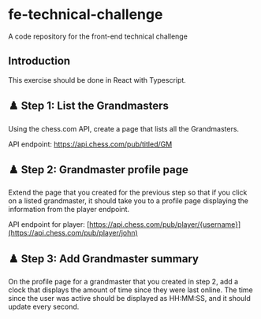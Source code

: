 # fe-technical-challenge
A code repository for the front-end technical challenge

## Introduction

This exercise should be done in React with Typescript. 


## ♟️ Step 1: List the Grandmasters

Using the chess.com API, create a page that lists all the Grandmasters.

API endpoint: https://api.chess.com/pub/titled/GM

## ♟️ Step 2: Grandmaster profile page

Extend the page that you created for the previous step so that if you click on a listed grandmaster, it should take you to a profile page displaying the information from the player endpoint.

API endpoint for player: [https://api.chess.com/pub/player/{username}](https://api.chess.com/pub/player/john)

## ♟️ Step 3: Add Grandmaster summary

On the profile page for a grandmaster that you created in step 2, add a clock that displays the amount of time since they were last online. The time since the user was active should be displayed as HH:MM:SS, and it should update every second.
